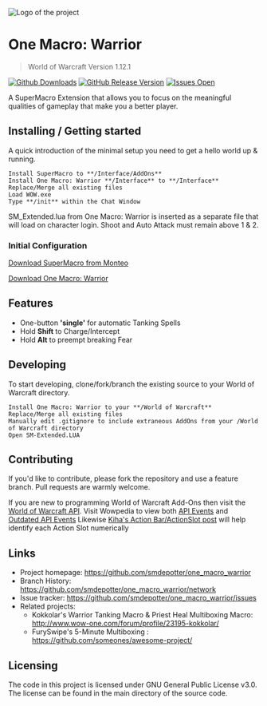 ![Logo of the project](http://i.imgur.com/z7ZczPu.png)

# One Macro: Warrior
> World of Warcraft Version 1.12.1

[![Github Downloads](https://img.shields.io/github/downloads/smdepotter/one_macro_warrior/total.svg)](https://github.com/smdepotter/one_macro_warrior)
[![GitHub Release Version](https://img.shields.io/github/release/smdepotter/one_macro_warrior.svg)](https://github.com/smdepotter/one_macro_warrior/releases)
[![Issues Open](https://img.shields.io/github/issues/smdepotter/one_macro_warrior.svg)](https://github.com/smdepotter/one_macro_warrior/issues)

A SuperMacro Extension that allows you to focus on the meaningful qualities of gameplay that make you a better player. 

## Installing / Getting started

A quick introduction of the minimal setup you need to get a hello world up &
running.

```shell
Install SuperMacro to **/Interface/AddOns**
Install One Macro: Warrior **/Interface** to **/Interface**
Replace/Merge all existing files
Load WOW.exe
Type **/init** within the Chat Window
```
SM_Extended.lua from One Macro: Warrior is inserted as a separate file that will load on character login. Shoot and Auto Attack must remain above 1 & 2.

### Initial Configuration

[Download SuperMacro from Monteo](https://github.com/Monteo/SuperMacro)

[Download One Macro: Warrior](https://github.com/smdepotter/one_macro_warrior/releases)

## Features

* One-button **'single'** for automatic Tanking Spells
* Hold **Shift** to Charge/Intercept
* Hold **Alt** to preempt breaking Fear

## Developing

To start developing, clone/fork/branch the existing source to your World of Warcraft directory. 

```shell
Install One Macro: Warrior to your **/World of Warcraft**
Replace/Merge all existing files
Manually edit .gitignore to include extraneous AddOns from your /World of Warcraft directory
Open SM-Extended.LUA
```

## Contributing

If you'd like to contribute, please fork the repository and use a feature
branch. Pull requests are warmly welcome.

If you are new to programming World of Warcraft Add-Ons then visit the [World of Warcraft API](http://wowwiki.wikia.com/wiki/World_of_Warcraft_API). Visit Wowpedia to view both [API Events](https://wow.gamepedia.com/Category:API_events) and [Outdated API Events](https://wow.gamepedia.com/Category:API_events/Removed) Likewise [Kiha's Action Bar/ActionSlot post](http://www.wow-one.com/forum/topic/11085-rogue-macros/?do=findComment&comment=74639) will help identify each Action Slot numerically

## Links

- Project homepage: https://github.com/smdepotter/one_macro_warrior
- Branch History: https://github.com/smdepotter/one_macro_warrior/network
- Issue tracker: https://github.com/smdepotter/one_macro_warrior/issues
- Related projects:
  - Kokkolar's Warrior Tanking Macro & Priest Heal Multiboxing Macro: http://www.wow-one.com/forum/profile/23195-kokkolar/
  - FurySwipe's 5-Minute Multiboxing : https://github.com/someones/awesome-project/

## Licensing

The code in this project is licensed under GNU General Public License v3.0. The license can be found in the main directory of the source code.
